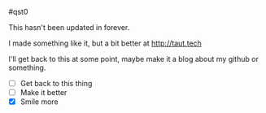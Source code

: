 #qst0

This hasn't been updated in forever.

I made something like it, but a bit better at http://taut.tech

I'll get back to this at some point, maybe make it a blog about my github or something.

- [ ] Get back to this thing
- [ ] Make it better
- [x] Smile more

